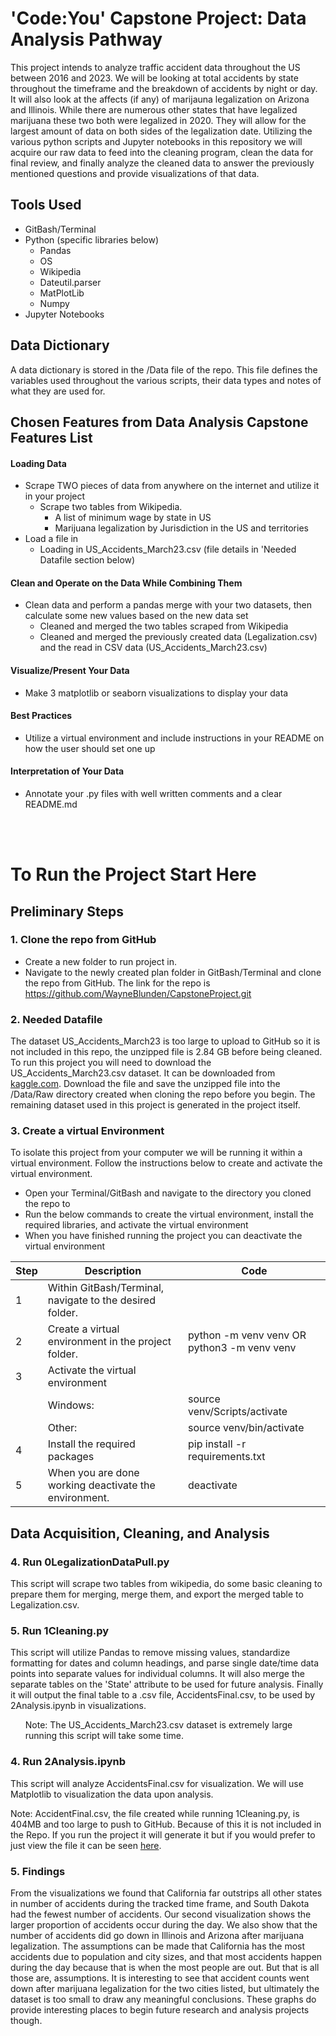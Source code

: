 # 'Code:You' Capstone Project: Data Analysis Pathway
This project intends to analyze traffic accident data throughout the US between 2016 and 2023. We will be looking at total accidents by state throughout the timeframe and the breakdown of accidents by night or day. It will also look at the affects (if any) of marijauna legalization on Arizona and Illinois. While there are numerous other states that have legalized marijuana these two both were legalized in 2020. They will allow for the largest amount of data on both sides of the legalization date. Utilizing the various python scripts and Jupyter notebooks in this repository we will acquire our raw data to feed into the cleaning program, clean the data for final review, and finally analyze the cleaned data to answer the previously mentioned questions and provide visualizations of that data.

## Tools Used

- GitBash/Terminal
- Python (specific libraries below)
    - Pandas
    - OS
    - Wikipedia
    - Dateutil.parser
    - MatPlotLib
    - Numpy
- Jupyter Notebooks

## Data Dictionary
A data dictionary is stored in the /Data file of the repo. This file defines the variables used throughout the various scripts, their data types and notes of what they are used for. 


## Chosen Features from Data Analysis Capstone Features List
#### Loading Data
- Scrape TWO pieces of data from anywhere on the internet and utilize it in your project
    - Scrape two tables from Wikipedia.
        - A list of minimum wage by state in US 
        - Marijuana legalization by Jurisdiction in the US and territories
- Load a file in
    - Loading in US_Accidents_March23.csv (file details in 'Needed Datafile section below)
#### Clean and Operate on the Data While Combining Them
- Clean data and perform a pandas merge with your two datasets, then calculate some new values based on the new data set
    - Cleaned and merged the two tables scraped from Wikipedia 
    - Cleaned and merged the previously created data (Legalization.csv) and the read in CSV data (US_Accidents_March23.csv)
#### Visualize/Present Your Data
- Make 3 matplotlib or seaborn visualizations to display your data
#### Best Practices
- Utilize a virtual environment and include instructions in your README on how the user should set one up
#### Interpretation of Your Data
- Annotate your .py files with well written comments and a clear README.md

<br>
<br>

# To Run the Project Start Here

## Preliminary Steps
### 1. Clone the repo from GitHub
- Create a new folder to run project in. 
- Navigate to the newly created plan folder in GitBash/Terminal and clone the repo from GitHub. The link for the repo is https://github.com/WayneBlunden/CapstoneProject.git

### 2. Needed Datafile
The dataset US_Accidents_March23 is too large to upload to GitHub so it is not included in this repo, the unzipped file is 2.84 GB before being cleaned. To run this project you will need to download the US_Accidents_March23.csv dataset. It can be downloaded from [kaggle.com](https://www.kaggle.com/datasets/sobhanmoosavi/us-accidents). Download the file and save the unzipped file into the /Data/Raw directory created when cloning the repo before you begin. The remaining dataset used in this project is generated in the project itself.

### 3. Create a virtual Environment
To isolate this project from your computer we will be running it within a virtual environment. Follow the instructions below to create and activate the virtual environment.
- Open your Terminal/GitBash and navigate to the directory you cloned the repo to
- Run the below commands to create the virtual environment, install the required libraries, and activate the virtual environment
- When you have finished running the project you can deactivate the virtual environment 

| Step | Description | Code | 
| ---- | ----------- | ---- | 
| 1    | Within GitBash/Terminal, navigate to the desired folder.    |     |
|2     | Create a virtual environment in the project folder. | python -m venv venv OR python3 -m venv venv |
|3     | Activate the virtual environment |  |
|  | Windows: | source venv/Scripts/activate |
|  | Other: | source venv/bin/activate |
| 4    | Install the required packages | pip install -r requirements.txt |
| 5    | When you are done working deactivate the environment. | deactivate |

## Data Acquisition, Cleaning, and Analysis
### 4. Run 0LegalizationDataPull.py
This script will scrape two tables from wikipedia, do some basic cleaning to prepare them for merging, merge them, and export the merged table to Legalization.csv. 

### 5. Run 1Cleaning.py
This script will utilize Pandas to remove missing values, standardize formatting for dates and column headings, and parse single date/time data points into separate values for individual columns. It will also merge the separate tables on the 'State' attribute to be used for future analysis. Finally it will output the final table to a .csv file, AccidentsFinal.csv, to be used by 2Analysis.ipynb in visualizations.

<ul>
Note: The US_Accidents_March23.csv dataset is extremely large running this script will take some time. 
</ul>

### 4. Run 2Analysis.ipynb
This script will analyze AccidentsFinal.csv for visualization. We will use Matplotlib to visualization the data upon analysis.

Note: AccidentFinal.csv, the file created while running 1Cleaning.py, is 404MB and too large to push to GitHub. Because of this it is not included in the Repo. If you run the project it will generate it but if you would prefer to just view the file it can be seen [here](https://drive.google.com/file/d/1PasKVrLbcio8Z-CqDdhGrDBgXLxK3mHa/view?usp=sharing). 

### 5. Findings
From the visualizations we found that California far outstrips all other states in number of accidents during the tracked time frame, and South Dakota had the fewest number of accidents. Our second visualization shows the larger proportion of accidents occur during the day. We also show that the number of accidents did go down in Illinois and Arizona after marijuana legalization. The assumptions can be made that California has the most accidents due to population and city sizes, and that most accidents happen during the day because that is when the most people are out. But that is all those are, assumptions. It is interesting to see that accident counts went down after marijuana legalization for the two cities listed, but ultimately the dataset is too small to draw any meaningful conclusions. These graphs do provide interesting places to begin future research and analysis projects though. 